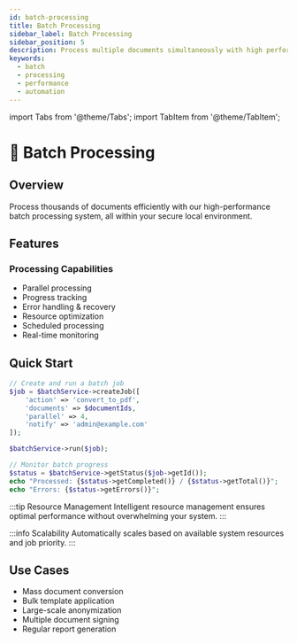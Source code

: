 ```yaml
---
id: batch-processing
title: Batch Processing
sidebar_label: Batch Processing
sidebar_position: 5
description: Process multiple documents simultaneously with high performance
keywords:
  - batch
  - processing
  - performance
  - automation
---
```


import Tabs from '@theme/Tabs';
import TabItem from '@theme/TabItem';

# 🔄 Batch Processing

## Overview
Process thousands of documents efficiently with our high-performance batch processing system, all within your secure local environment.

## Features

### Processing Capabilities
- Parallel processing
- Progress tracking
- Error handling & recovery
- Resource optimization
- Scheduled processing
- Real-time monitoring

## Quick Start

<Tabs>
<TabItem value="batch" label="Batch Job" default>

```php
// Create and run a batch job
$job = $batchService->createJob([
    'action' => 'convert_to_pdf',
    'documents' => $documentIds,
    'parallel' => 4,
    'notify' => 'admin@example.com'
]);

$batchService->run($job);
```

</TabItem>
<TabItem value="monitor" label="Monitor Progress">

```php
// Monitor batch progress
$status = $batchService->getStatus($job->getId());
echo "Processed: {$status->getCompleted()} / {$status->getTotal()}";
echo "Errors: {$status->getErrors()}";
```

</TabItem>
</Tabs>

:::tip Resource Management
Intelligent resource management ensures optimal performance without overwhelming your system.
:::

:::info Scalability
Automatically scales based on available system resources and job priority.
:::

## Use Cases
- Mass document conversion
- Bulk template application
- Large-scale anonymization
- Multiple document signing
- Regular report generation 